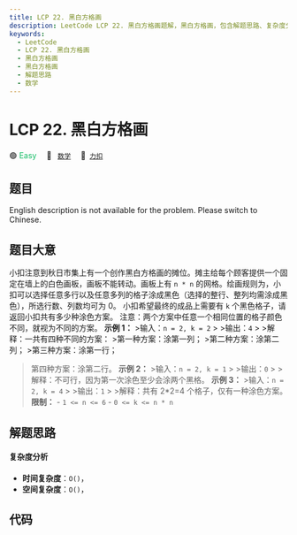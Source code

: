 ```yaml
---
title: LCP 22. 黑白方格画
description: LeetCode LCP 22. 黑白方格画题解，黑白方格画，包含解题思路、复杂度分析以及完整的 JavaScript 代码实现。
keywords:
  - LeetCode
  - LCP 22. 黑白方格画
  - 黑白方格画
  - 黑白方格画
  - 解题思路
  - 数学
---
```


# LCP 22. 黑白方格画

🟢 <font color=#15bd66>Easy</font>&emsp; 🔖&ensp; [`数学`](/tag/math.md)&emsp; 🔗&ensp;[`力扣`](https://leetcode.cn/problems/ccw6C7)

## 题目

English description is not available for the problem. Please switch to
Chinese.


## 题目大意

小扣注意到秋日市集上有一个创作黑白方格画的摊位。摊主给每个顾客提供一个固定在墙上的白色画板，画板不能转动。画板上有 `n * n`
的网格。绘画规则为，小扣可以选择任意多行以及任意多列的格子涂成黑色（选择的整行、整列均需涂成黑色），所选行数、列数均可为 0。 小扣希望最终的成品上需要有
`k` 个黑色格子，请返回小扣共有多少种涂色方案。 注意：两个方案中任意一个相同位置的格子颜色不同，就视为不同的方案。 **示例 1：** >输入：`n =
2, k = 2` > >输出：`4` > >解释：一共有四种不同的方案： >第一种方案：涂第一列； >第二种方案：涂第二列； >第三种方案：涂第一行；
>第四种方案：涂第二行。 **示例 2：** >输入：`n = 2, k = 1` > >输出：`0` > >解释：不可行，因为第一次涂色至少会涂两个黑格。
**示例 3：** >输入：`n = 2, k = 4` > >输出：`1` > >解释：共有 2*2=4 个格子，仅有一种涂色方案。 **限制：** \-
`1 <= n <= 6` \- `0 <= k <= n * n`


## 解题思路

#### 复杂度分析

- **时间复杂度**：`O()`，
- **空间复杂度**：`O()`，

## 代码

```javascript

```